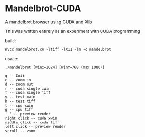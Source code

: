 # Mandelbrot-CUDA
A mandelbrot browser using CUDA and Xlib

This was written entirely as an experiment with CUDA programming

build: 

    nvcc mandelbrot.cu -ltiff -lX11 -lm -o mandelbrot

usage:

    ./mandelbrot [Winx=1024] [WinY=768 (max 1080)] 

    q -- Exit
    c -- zoom in
    d -- zoom out
    r -- cuda single xwin
    f -- cuda single tiff
    y -- test xwin
    h -- test tiff
    t -- cpu xwin
    g -- cpu tiff
    ' ' -- preview render
    right click -- cuda xwin
    middle click -- cuda tiff
    left click -- preview render
    scroll -- zoom

